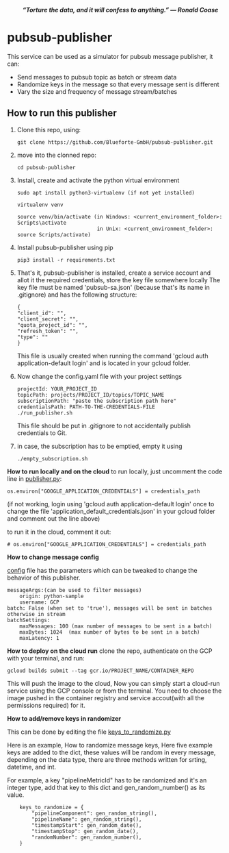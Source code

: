 
&emsp;
&emsp;
***“Torture the data, and it will confess to anything.” — Ronald Coase***


# pubsub-publisher
This service can be used as a simulator for pubsub message publisher, it can:
- Send messages to pubsub topic as batch or stream data
- Randomize keys in the message so that every message sent is different
- Vary the size and frequency of message stream/batches

**How to run this publisher**
---


1. Clone this repo, using:

    `git clone https://github.com/Blueforte-GmbH/pubsub-publisher.git`

2. move into the clonned repo:

    `cd pubsub-publisher`

3. Install, create and activate the python virtual environment
    ```
    sudo apt install python3-virtualenv (if not yet installed)

    virtualenv venv

    source venv/bin/activate (in Windows: <current_environment_folder>: Scripts\activate
                              in Unix: <current_environment_folder>: source Scripts/activate)
    ```
4. Install pubsub-publisher using pip
    ```
    pip3 install -r requirements.txt

    ```
5. That's it, pubsub-publisher is installed, create a service account and allot it the required credentials, store the key file somewhere locally
    The key file must be named 'pubsub-sa.json' (because that's its name in .gitignore) and has the following structure:
    ```
    {
    "client_id": "",
    "client_secret": "",
    "quota_project_id": "",
    "refresh_token": "",
    "type": ""
    }
    ```
    This file is usually created when running the command 'gcloud auth application-default login'
    and is located in your gcloud folder.

5. Now change the config.yaml file with your project settings
    ```
    projectId: YOUR_PROJECT_ID
    topicPath: projects/PROJECT_ID/topics/TOPIC_NAME
    subscriptionPath: "paste the subscription path here"
    credentialsPath: PATH-TO-THE-CREDENTIALS-FILE
    ./run_publisher.sh
    ```
    This file should be put in .gitignore to not accidentally publish credentials to Git.

6. in case, the subscription has to be emptied, empty it using
    ```
    ./empty_subscription.sh
    ```

**How to run locally and on the cloud**
 to run locally, just uncomment the code line in [publisher.py](src/publisher.py):

 `os.environ["GOOGLE_APPLICATION_CREDENTIALS"] = credentials_path`

 (if not working, login using 'gcloud auth application-default login' once to change
 the file 'application_default_credentials.json' in your gcloud folder and comment out the line above)

 to run it in the cloud, comment it out:

 `# os.environ["GOOGLE_APPLICATION_CREDENTIALS"] = credentials_path`

 **How to change message config**

 [config](config.yaml) file has the parameters which can be tweaked to change the behavior of this publisher.

``` numberOfMessages: 15 (Number of messages to be sent)
messageArgs:(can be used to filter messages)
    origin: python-sample 
    username: GCP
batch: False (when set to 'true'), messages will be sent in batches otherwise in stream
batchSettings:
    maxMessages: 100 (max number of messages to be sent in a batch)
    maxBytes: 1024  (max number of bytes to be sent in a batch)
    maxLatency: 1
```

**How to deploy on the cloud run**
clone the repo, authenticate on the GCP with your terminal, and run:

`gcloud builds submit --tag gcr.io/PROJECT_NAME/CONTAINER_REPO`

This will push the image to the cloud, Now you can simply start a cloud-run service using the GCP console or from the terminal. You need to choose the image pushed in the container registry and service accout(with all the permissions required) for it.



**How to add/remove keys in randomizer**

This can be done by editing the file [keys_to_randomize.py](src/keys_to_randomize.py)

Here is an example, How to randomize message keys, Here five example keys are added to the dict, these values will be random in every message, depending on the data type, there are three methods written for srting, datetime, and int.

For example, a key "pipelineMetricId" has to be randomized and it's an integer type, add that key to this dict and gen_random_number() as its value.

```
    keys_to_randomize = {
        "pipelineComponent": gen_random_string(),
        "pipelineName": gen_random_string(),
        "timestampStart": gen_random_date(),
        "timestampStop": gen_random_date(),
        "randomNumber": gen_random_number(),
    }
```


